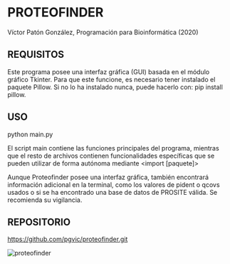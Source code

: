 # PROTEOFINDER
Víctor Patón González, Programación para Bioinformática (2020)

## REQUISITOS
Este programa posee una interfaz gráfica (GUI) basada en el módulo gráfico
Tkinter. Para que este funcione, es necesario tener instalado el paquete Pillow.
Si no lo ha instalado nunca, puede hacerlo con: pip install pillow.

## USO
python main.py

El script main contiene las funciones principales del programa, mientras que el
resto de archivos contienen funcionalidades específicas que se pueden utilizar
de forma autónoma mediante <import [paquete]>

Aunque Proteofinder posee una interfaz gráfica, también encontrará información
adicional en la terminal, como los valores de pident o qcovs usados o si se ha
encontrado una base de datos de PROSITE válida. Se recomienda su vigilancia.

## REPOSITORIO
https://github.com/pgvic/proteofinder.git

![proteofinder](https://user-images.githubusercontent.com/67371346/85636410-c5debf00-b680-11ea-9477-b0f9d84da7e0.png)
